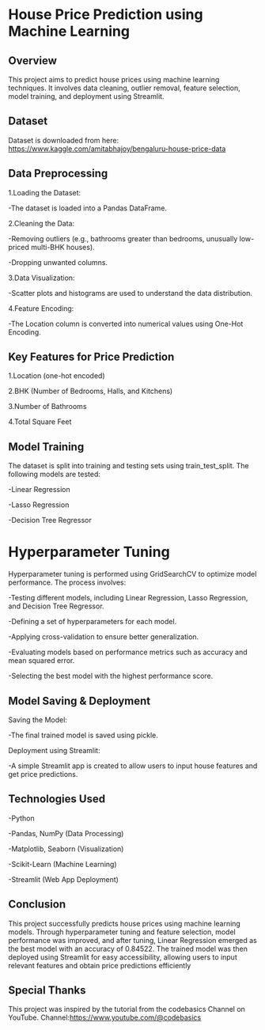 
# House Price Prediction using Machine Learning



## Overview

This project aims to predict house prices using machine learning techniques. It involves data cleaning, outlier removal, feature selection, model training, and deployment using Streamlit.
## Dataset

Dataset is downloaded from here: https://www.kaggle.com/amitabhajoy/bengaluru-house-price-data
## Data Preprocessing

1.Loading the Dataset: 

-The dataset is loaded into a Pandas DataFrame.

2.Cleaning the Data:

-Removing outliers (e.g., bathrooms greater than bedrooms, unusually low-priced multi-BHK houses).

-Dropping unwanted columns.

3.Data Visualization:

-Scatter plots and histograms are used to understand the data distribution.

4.Feature Encoding:

-The Location column is converted into numerical values using One-Hot Encoding.

## Key Features for Price Prediction 

   1.Location (one-hot encoded)

   2.BHK (Number of Bedrooms, Halls, and Kitchens)

   3.Number of Bathrooms

   4.Total Square Feet


## Model Training

The dataset is split into training and testing sets using train_test_split. The following models are tested:

-Linear Regression

-Lasso Regression

-Decision Tree Regressor

# Hyperparameter Tuning

Hyperparameter tuning is performed using GridSearchCV to optimize model performance. The process involves:

-Testing different models, including Linear Regression, Lasso Regression, and Decision Tree Regressor.

-Defining a set of hyperparameters for each model.

-Applying cross-validation to ensure better generalization.

-Evaluating models based on performance metrics such as accuracy and mean squared error.

-Selecting the best model with the highest performance score.


## Model Saving & Deployment

Saving the Model:

-The final trained model is saved using pickle.

Deployment using Streamlit:

-A simple Streamlit app is created to allow users to   input house features and get price predictions.

## Technologies Used

-Python

-Pandas, NumPy (Data Processing)

-Matplotlib, Seaborn (Visualization)

-Scikit-Learn (Machine Learning)

-Streamlit (Web App Deployment)
## Conclusion

This project successfully predicts house prices using machine learning models. Through hyperparameter tuning and feature selection, model performance was improved, and after tuning, Linear Regression emerged as the best model with an accuracy of 0.84522. The trained model was then deployed using Streamlit for easy accessibility, allowing users to input relevant features and obtain price predictions efficiently


## Special Thanks

This project was inspired by the tutorial from the codebasics Channel on YouTube.
Channel:https://www.youtube.com/@codebasics
